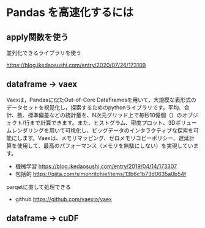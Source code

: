 # Pandas を高速化するには
## apply関数を使う
並列化できるライブラリを使う

https://blog.ikedaosushi.com/entry/2020/07/26/173109


## dataframe -> vaex
Vaexは，Pandasに似たOut-of-Core DataFramesを用いて，大規模な表形式のデータセットを視覚化し，探索するためのpythonライブラリです。平均、合計、数、標準偏差などの統計量を、N次元グリッド上で毎秒10億個（）のオブジェクト/行まで計算できます。また、ヒストグラム、密度プロット、3Dボリュームレンダリングを用いて可視化し、ビッグデータのインタラクティブな探索を可能にします。Vaexは、メモリマッピング、ゼロメモリコピーポリシー、遅延計算を使用して、最高のパフォーマンス（メモリを無駄にしない）を実現しています。

- 機械学習
https://blog.ikedaosushi.com/entry/2019/04/14/173307
-  包括的
https://qiita.com/simonritchie/items/13b6c1b73d0635a0b54f

parqetに直して処理できる

- github
https://github.com/vaexio/vaex

## dataframe -> cuDF